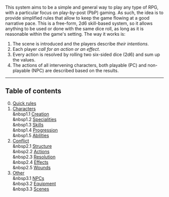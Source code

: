 This system aims to be a simple and general way to play any type of RPG, with a particular focus on play-by-post (PbP) gaming. As such, the idea is to provide simplified rules that allow to keep the game flowing at a good narrative pace. This is a free-form, 2d6 skill-based system, so it allows anything to be used or done with the same dice roll, as long as it is reasonable within the game's setting. The way it works is:  
  
  1. The scene is introduced and the players describe *their intentions*.
  2. Each player *call for an action or an effect*.
  3. Every action is resolved by rolling two six-sided dice (2d6) and sum up the values.
  4. The actions of all intervening characters, both playable (PC) and non-playable (NPC) are described based on the results.
   
_____

## Table of contents
0) [Quick rules](quick.md)    
1) [Characters](characters.md)    
&nbsp1.1 [Creation](characters.md#11-character-creation)  
&nbsp1.2 [Specialities](characters.md#12-character-specialities)  
&nbsp1.3 [Skills](characters.md#13-character-skills)  
&nbsp1.4 [Progression](characters.md#14-character-progression)  
&nbsp1.5 [Abilities](characters.md#15-character-abilities)  
2) [Conflict](conflict.md)  
&nbsp2.1 [Structure](conflict.md#21-conflict-structure)  
&nbsp2.2 [Actions](conflict.md#22-conflict-actions)  
&nbsp2.3 [Resolution](conflict.md#23-conflict-resolution)  
&nbsp2.4 [Effects](conflict.md#24-conflict-effects)  
&nbsp2.5 [Wounds](conflict.md#25-wounds-and-stress)
3) [Other](other.md)  
&nbsp3.1 [NPCs](other.md#31-npcs)   
&nbsp3.2 [Equipment](other.md#32-equipment)  
&nbsp3.3 [Scenes](other.md#33-scenes)



